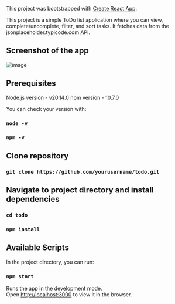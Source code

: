 This project was bootstrapped with [Create React App](https://github.com/facebook/create-react-app).

This project is a simple ToDo list application where you can view, complete/uncomplete, filter, and sort tasks. It fetches data from the jsonplaceholder.typicode.com API.

## Screenshot of the app

![image](https://github.com/user-attachments/assets/67051627-cf44-4767-b726-14ad72e9a9fd)


## Prerequisites

Node.js version - v20.14.0
npm version - 10.7.0

You can check your version with:

### `node -v`

### `npm -v`

## Clone repository

### `git clone https://github.com/yourusername/todo.git`

## Navigate to project directory and install dependencies

### `cd todo`

### `npm install`

## Available Scripts

In the project directory, you can run:

### `npm start`

Runs the app in the development mode.\
Open [http://localhost:3000](http://localhost:3000) to view it in the browser.
